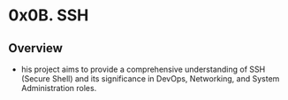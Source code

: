 # 0x0B. SSH

## Overview
- his project aims to provide a comprehensive understanding of SSH (Secure Shell) and its significance in DevOps, Networking, and System Administration roles.


